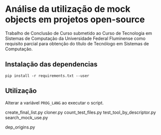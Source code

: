 # Análise da utilização de mock objects em projetos open-source

Trabalho de Conclusão de Curso submetido ao Curso de Tecnologia em Sistemas de Computação da Universidade Federal Fluminense como requisito parcial para obtenção do título de Tecnólogo em Sistemas de Computação.

## Instalação das dependencias
```
pip install -r requirements.txt --user
```

## Utilização

Alterar a variável ```PROG_LANG``` ao executar o script.

create_final_list.py
cloner.py
count_test_files.py
test_tool_by_descriptor.py
search_mock_use.py

dep_origins.py